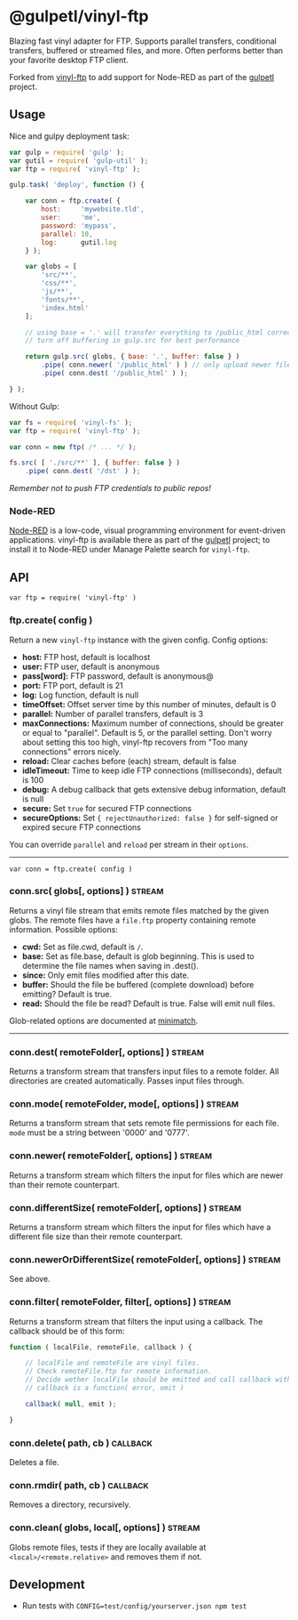 # @gulpetl/vinyl-ftp

Blazing fast vinyl adapter for FTP.
Supports parallel transfers, conditional transfers, buffered or streamed files, and more.
Often performs better than your favorite desktop FTP client.

Forked from [vinyl-ftp](https://github.com/morris/vinyl-ftp) to add support for Node-RED as part of the [gulpetl](https://gulpetl.com/) project.
 
## Usage

Nice and gulpy deployment task:

```javascript
var gulp = require( 'gulp' );
var gutil = require( 'gulp-util' );
var ftp = require( 'vinyl-ftp' );

gulp.task( 'deploy', function () {

	var conn = ftp.create( {
		host:     'mywebsite.tld',
		user:     'me',
		password: 'mypass',
		parallel: 10,
		log:      gutil.log
	} );

	var globs = [
		'src/**',
		'css/**',
		'js/**',
		'fonts/**',
		'index.html'
	];

	// using base = '.' will transfer everything to /public_html correctly
	// turn off buffering in gulp.src for best performance

	return gulp.src( globs, { base: '.', buffer: false } )
		.pipe( conn.newer( '/public_html' ) ) // only upload newer files
		.pipe( conn.dest( '/public_html' ) );

} );
```

Without Gulp:

```javascript
var fs = require( 'vinyl-fs' );
var ftp = require( 'vinyl-ftp' );

var conn = new ftp( /* ... */ );

fs.src( [ './src/**' ], { buffer: false } )
	.pipe( conn.dest( '/dst' ) );
```

*Remember not to push FTP credentials to public repos!*

### Node-RED ###
[Node-RED](https://nodered.org/) is a low-code, visual programming environment for event-driven applications. vinyl-ftp is available there as part of the [gulpetl](http://gulpetl.com) project; to install it to Node-RED under Manage Palette search for `vinyl-ftp`.

## API

`var ftp = require( 'vinyl-ftp' )`

### ftp.create( config )

Return a new `vinyl-ftp` instance with the given config. Config options:

- __host:__        FTP host,     default is localhost
- __user:__        FTP user,     default is anonymous
- __pass[word]:__  FTP password, default is anonymous@
- __port:__        FTP port,     default is 21
- __log:__         Log function, default is null
- __timeOffset:__  Offset server time by this number of minutes, default is 0
- __parallel:__    Number of parallel transfers, default is 3
- __maxConnections:__ Maximum number of connections, should be greater or
equal to "parallel". Default is 5, or the parallel setting.
Don't worry about setting this too high, vinyl-ftp
recovers from "Too many connections" errors nicely.
- __reload:__      Clear caches before (each) stream, default is false
- __idleTimeout:__ Time to keep idle FTP connections (milliseconds), default is 100
- __debug:__       A debug callback that gets extensive debug information, default is null
- __secure:__      Set `true` for secured FTP connections
- __secureOptions:__ Set `{ rejectUnauthorized: false }` for self-signed or expired secure FTP connections

You can override `parallel` and `reload` per stream in their `options`.

<hr>

`var conn = ftp.create( config )`

### conn.src( globs[, options] ) <small>STREAM</small>

Returns a vinyl file stream that emits remote files matched by the given
globs.
The remote files have a `file.ftp` property containing remote information.
Possible options:

- __cwd:__ Set as file.cwd, default is `/`.
- __base:__ Set as file.base, default is glob beginning. This is used to determine the file names when saving in .dest().
- __since:__ Only emit files modified after this date.
- __buffer:__ Should the file be buffered (complete download) before emitting? Default is true.
- __read:__ Should the file be read? Default is true. False will emit null files.

Glob-related options are documented at [minimatch](https://www.npmjs.com/package/minimatch).

<hr>

### conn.dest( remoteFolder[, options] ) <small>STREAM</small>

Returns a transform stream that transfers input files to a remote folder.
All directories are created automatically.
Passes input files through.

### conn.mode( remoteFolder, mode[, options] ) <small>STREAM</small>

Returns a transform stream that sets remote file permissions for each file.
`mode` must be a string between '0000' and '0777'.

### conn.newer( remoteFolder[, options] ) <small>STREAM</small>

Returns a transform stream which filters the input for files
which are newer than their remote counterpart.

### conn.differentSize( remoteFolder[, options] ) <small>STREAM</small>

Returns a transform stream which filters the input for files
which have a different file size than their remote counterpart.

### conn.newerOrDifferentSize( remoteFolder[, options] ) <small>STREAM</small>

See above.

### conn.filter( remoteFolder, filter[, options] ) <small>STREAM</small>

Returns a transform stream that filters the input using a callback.
The callback should be of this form:

```javascript
function ( localFile, remoteFile, callback ) {

	// localFile and remoteFile are vinyl files.
	// Check remoteFile.ftp for remote information.
	// Decide wether localFile should be emitted and call callback with boolean.
	// callback is a function( error, emit )

	callback( null, emit );

}
```

### conn.delete( path, cb ) <small>CALLBACK</small>

Deletes a file.

### conn.rmdir( path, cb ) <small>CALLBACK</small>

Removes a directory, recursively.

### conn.clean( globs, local[, options] ) <small>STREAM</small>

Globs remote files, tests if they are locally available at `<local>/<remote.relative>` and removes them if not.

## Development

- Run tests with `CONFIG=test/config/yourserver.json npm test`
